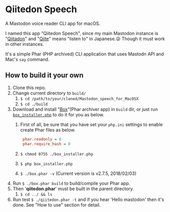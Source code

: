 # Qiitedon Speech

A Mastodon voice reader CLI app for macOS.

I named this app "Qiitedon Speech", since my main Mastodon instance is "[Qiitadon](https://qiitadon.com/)" and "[Qiite](https://en.wiktionary.org/wiki/%E8%81%9E%E3%81%8F#Japanese)" means "listen to" in Japanese.:stuck_out_tongue_winking_eye:  Though it must work in other instances.

It's a simple Phar (PHP archived) CLI application that uses Mastodn API and Mac's `say` command.



## How to build it your own

1. Clone this repo.
1. Change current directory to `build/`
    1. `$ cd /path/to/your/cloned/Mastodon_speech_for_MacOSX`
    1. `$ cd ./build`
1. Download and install "[Box](https://box-project.github.io/box2/)"(Phar archiver app) in `build` dir, or just run [`box_installer.php`](https://github.com/KEINOS/Mastodon_speech_for_MacOSX/blob/master/build/box_installer.php) to do it for you as below.
    1. First of all, be sure that you have set your `php.ini` settings to enable create Phar files as below.

       ```php.ini
        phar.readonly = 0
        phar.require_hash = 0
        ```
    1. `$ chmod 0755 ./box_installer.php`
    1. `$ php box_installer.php`
    1. `$ ./box.phar -v` (Current version is v2.7.5, 2018/02/03)
1. Run `$ ./box.phar build` to build/compile your Phar app.
1. Then '**qiitedon.phar**' must be built in the parent directory.
    1. `$ cd ../ && ls`
1. Run test `$ ./qiitedon.phar -t` and if you hear 'Hello mastodon' then it's done. See "How to use" section for detail.
